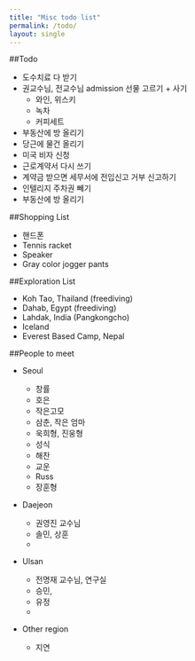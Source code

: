 ```yaml
---
title: "Misc todo list"
permalink: /todo/
layout: single
---
```


##Todo
- 도수치료 다 받기
- 권교수님, 전교수님 admission 선물 고르기 + 사기
  - 와인, 위스키
  - 녹차
  - 커피세트
- 부동산에 방 올리기
- 당근에 물건 올리기
- 미국 비자 신청
- 근로계약서 다시 쓰기
- 계약금 받으면 세무서에 전입신고 거부 신고하기
- 인텔리지 주차권 빼기
- 부동산에 방 올리기

##Shopping List
- 핸드폰
- Tennis racket
- Speaker
- Gray color jogger pants

##Exploration List
- Koh Tao, Thailand (freediving)
- Dahab, Egypt (freediving)
- Lahdak, India (Pangkongcho)
- Iceland
- Everest Based Camp, Nepal

##People to meet
- Seoul
  - 창률
  - 호은
  - 작은고모
  - 삼춘, 작은 엄마
  - 욱희형, 진웅형
  - 성식
  - 해찬
  - 교운
  - Russ
  - 장훈형

- Daejeon
  - 권영진 교수님
  - 솔민, 상훈
  - 

- Ulsan
  - 전명재 교수님, 연구실
  - 승민, 
  - 유정
  - 

- Other region
  - 지연

